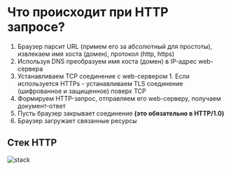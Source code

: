 # Что происходит при HTTP запросе?

  1. Браузер парсит URL (примем его за абсолютный для простоты), извлекаем имя хоста (домен), протокол (http, https)
  2. Используя DNS преобразуем имя хоста (домен) в IP-адрес web-сервера
  3. Устанавливаем TCP соединение с web-сервером
    1. Если используется HTTPs - устанавливаем TLS соединение (шифрованное и защищенное) поверх TCP
  4. Формируем HTTP-запрос, отправляем его web-серверу, получаем документ-ответ
  5. Пусть браузер закрывает соединение **(это обязательно в HTTP/1.0)**
  6. Браузер загружает связанные ресурсы
  
## Стек HTTP
![stack](https://github.com/ilmen/tp-stepic/blob/master/lesson-5/pictures/stack.png "стек")
